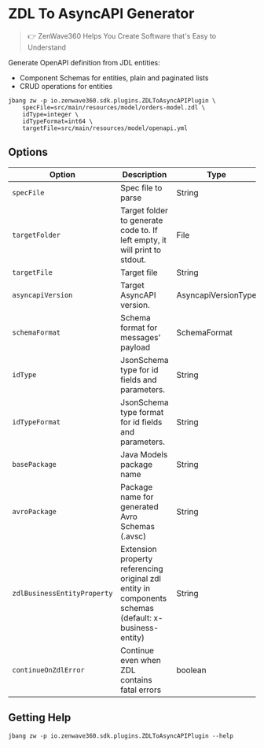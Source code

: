 # ZDL To AsyncAPI Generator
> 👉 ZenWave360 Helps You Create Software that's Easy to Understand

Generate OpenAPI definition from JDL entities:

- Component Schemas for entities, plain and paginated lists
- CRUD operations for entities

```shell
jbang zw -p io.zenwave360.sdk.plugins.ZDLToAsyncAPIPlugin \
    specFile=src/main/resources/model/orders-model.zdl \
    idType=integer \
    idTypeFormat=int64 \
    targetFile=src/main/resources/model/openapi.yml
```

## Options

| **Option**                  | **Description**                                                                                       | **Type**            | **Default**             | **Values**   |
|-----------------------------|-------------------------------------------------------------------------------------------------------|---------------------|-------------------------|--------------|
| `specFile`                  | Spec file to parse                                                                                    | String              |                         |              |
| `targetFolder`              | Target folder to generate code to. If left empty, it will print to stdout.                            | File                |                         |              |
| `targetFile`                | Target file                                                                                           | String              | asyncapi.yml            |              |
| `asyncapiVersion`           | Target AsyncAPI version.                                                                              | AsyncapiVersionType | v3                      | v2, v3       |
| `schemaFormat`              | Schema format for messages' payload                                                                   | SchemaFormat        | schema                  | schema, avro |
| `idType`                    | JsonSchema type for id fields and parameters.                                                         | String              | string                  |              |
| `idTypeFormat`              | JsonSchema type format for id fields and parameters.                                                  | String              |                         |              |
| `basePackage`               | Java Models package name                                                                              | String              | io.example.domain.model |              |
| `avroPackage`               | Package name for generated Avro Schemas (.avsc)                                                       | String              | io.example.domain.model |              |
| `zdlBusinessEntityProperty` | Extension property referencing original zdl entity in components schemas (default: x-business-entity) | String              | x-business-entity       |              |
| `continueOnZdlError`        | Continue even when ZDL contains fatal errors                                                          | boolean             | true                    |              |



## Getting Help

```shell
jbang zw -p io.zenwave360.sdk.plugins.ZDLToAsyncAPIPlugin --help
```
